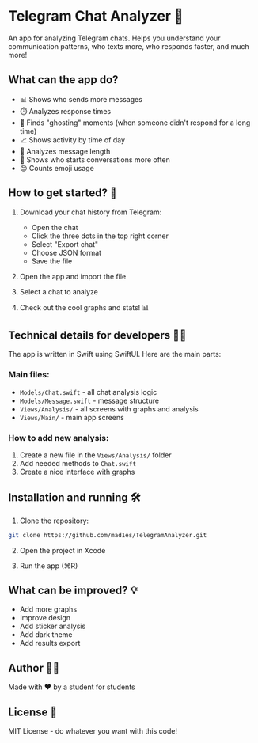 # Telegram Chat Analyzer 📱

An app for analyzing Telegram chats. Helps you understand your communication patterns, who texts more, who responds faster, and much more!

## What can the app do? 

- 📊 Shows who sends more messages
- ⏱️ Analyzes response times
- 👻 Finds "ghosting" moments (when someone didn't respond for a long time)
- 📈 Shows activity by time of day
- 📝 Analyzes message length
- 🎯 Shows who starts conversations more often
- 😊 Counts emoji usage

## How to get started? 🚀

1. Download your chat history from Telegram:
   - Open the chat
   - Click the three dots in the top right corner
   - Select "Export chat"
   - Choose JSON format
   - Save the file

2. Open the app and import the file

3. Select a chat to analyze

4. Check out the cool graphs and stats! 📊

## Technical details for developers 👨‍💻

The app is written in Swift using SwiftUI. Here are the main parts:

### Main files:
- `Models/Chat.swift` - all chat analysis logic
- `Models/Message.swift` - message structure
- `Views/Analysis/` - all screens with graphs and analysis
- `Views/Main/` - main app screens

### How to add new analysis:
1. Create a new file in the `Views/Analysis/` folder
2. Add needed methods to `Chat.swift`
3. Create a nice interface with graphs

## Installation and running 🛠️

1. Clone the repository:
```bash
git clone https://github.com/mad1es/TelegramAnalyzer.git
```

2. Open the project in Xcode

3. Run the app (⌘R)

## What can be improved? 💡

- Add more graphs
- Improve design
- Add sticker analysis
- Add dark theme
- Add results export

## Author 👨‍💻

Made with ❤️ by a student for students

## License 📄

MIT License - do whatever you want with this code! 
